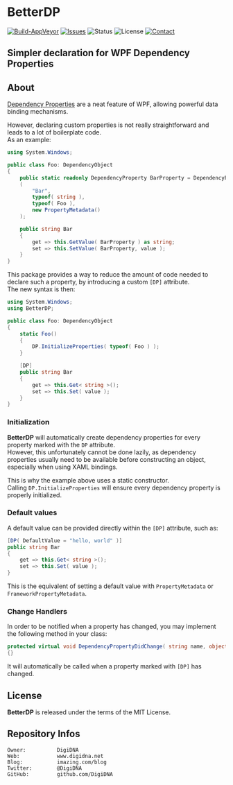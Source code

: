 BetterDP
========

[![Build-AppVeyor](https://ci.appveyor.com/api/projects/status/github/DigiDNA/BetterDP?svg=true)](https://ci.appveyor.com/project/DigiDNA/BetterDP)
[![Issues](http://img.shields.io/github/issues/DigiDNA/BetterDP.svg?style=flat)](https://github.com/DigiDNA/BetterDP/issues)
![Status](https://img.shields.io/badge/status-active-brightgreen.svg?style=flat)
![License](https://img.shields.io/badge/license-mit-brightgreen.svg?style=flat)
[![Contact](https://img.shields.io/badge/contact-@DigiDNA-blue.svg?style=flat)](https://twitter.com/DigiDNA)  

Simpler declaration for WPF Dependency Properties
-------------------------------------------------

About
-----

[Dependency Properties](https://docs.microsoft.com/en-us/dotnet/framework/wpf/advanced/dependency-properties-overview) are a neat feature of WPF, allowing powerful data binding mechanisms.

However, declaring custom properties is not really straightforward and leads to a lot of boilerplate code.  
As an example:

```cs
using System.Windows;

public class Foo: DependencyObject
{
    public static readonly DependencyProperty BarProperty = DependencyProperty.Register
    (
        "Bar",
        typeof( string ),
        typeof( Foo ),
        new PropertyMetadata()
    );

    public string Bar
    {
        get => this.GetValue( BarProperty ) as string;
        set => this.SetValue( BarProperty, value );
    }
}
```

This package provides a way to reduce the amount of code needed to declare such a property, by introducing a custom `[DP]` attribute.  
The new syntax is then:

```cs
using System.Windows;
using BetterDP;

public class Foo: DependencyObject
{
    static Foo()
    {
        DP.InitializeProperties( typeof( Foo ) );
    }

    [DP]
    public string Bar
    {
        get => this.Get< string >();
        set => this.Set( value );
    }
}
```

### Initialization

**BetterDP** will automatically create dependency properties for every property marked with the `DP` attribute.  
However, this unfortunately cannot be done lazily, as dependency properties usually need to be available before constructing an object, especially when using XAML bindings.

This is why the example above uses a static constructor.  
Calling `DP.InitializeProperties` will ensure every dependency property is properly initialized.

### Default values

A default value can be provided directly within the `[DP]` attribute, such as:

```cs
[DP( DefaultValue = "hello, world" )]
public string Bar
{
    get => this.Get< string >();
    set => this.Set( value );
}
```

This is the equivalent of setting a default value with `PropertyMetadata` or `FrameworkPropertyMetadata`.

### Change Handlers

In order to be notified when a property has changed, you may implement the following method in your class:

```cs
protected virtual void DependencyPropertyDidChange( string name, object value )
{}
```

It will automatically be called when a property marked with `[DP]` has changed.

License
-------

**BetterDP** is released under the terms of the MIT License.

Repository Infos
----------------

    Owner:          DigiDNA
    Web:            www.digidna.net
    Blog:           imazing.com/blog
    Twitter:        @DigiDNA
    GitHub:         github.com/DigiDNA
